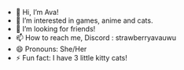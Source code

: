 - 👋 Hi, I’m Ava!
- 👀 I’m interested in games, anime and cats.
- 💞️ I’m looking for friends!
- 📫 How to reach me, Discord : strawberryavauwu
- 😄 Pronouns: She/Her
- ⚡ Fun fact: I have 3 little kitty cats!
